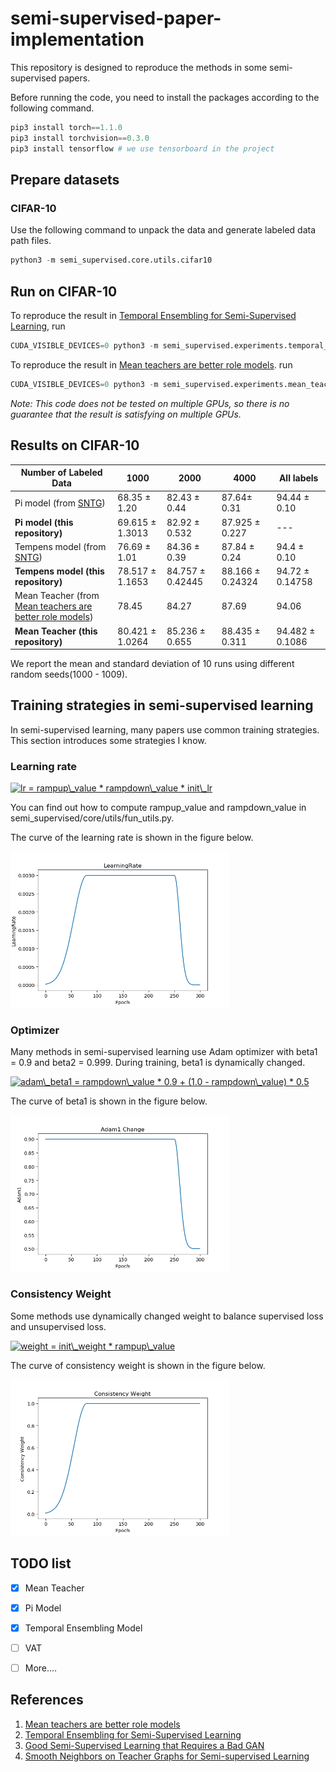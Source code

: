 # semi-supervised-paper-implementation

This repository is designed to reproduce the methods in some semi-supervised papers.

Before running the code, you need to install the packages according to the following command.

```python
pip3 install torch==1.1.0
pip3 install torchvision==0.3.0
pip3 install tensorflow # we use tensorboard in the project
```



## Prepare datasets

### CIFAR-10

Use the following command to unpack the data and generate labeled data path files. 

```python
python3 -m semi_supervised.core.utils.cifar10
```



## Run on CIFAR-10

To reproduce the result in [Temporal Ensembling for Semi-Supervised Learning](https://arxiv.org/abs/1610.02242), run

```python
CUDA_VISIBLE_DEVICES=0 python3 -m semi_supervised.experiments.temporal_ensembling.cifar10_test
```

To reproduce the result in [Mean teachers are better role models](https://arxiv.org/abs/1703.01780). run

```python
CUDA_VISIBLE_DEVICES=0 python3 -m semi_supervised.experiments.mean_teacher.cifar10_test
```

*Note: This code does not be tested on multiple GPUs, so there is no guarantee that the result is satisfying on multiple GPUs.*



## Results on CIFAR-10

| Number of Labeled Data                                       | 1000      | 2000      | 4000      | All labels |
| ------------------------------------------------------------ | --------- | --------- | --------- | ---------- |
| Pi model (from [SNTG](http://openaccess.thecvf.com/content_cvpr_2018/papers/Luo_Smooth_Neighbors_on_CVPR_2018_paper.pdf)) | 68.35 $\pm$ 1.20     | 82.43 $\pm$ 0.44 | 87.64‬$\pm$ 0.31 | 94.44 $\pm$ 0.10 |       |
| **Pi model (this repository)** | 69.615 $\pm$ 1.3013 | 82.92 $\pm$ 0.532 | 87.925 $\pm$ 0.227 | --- |
| Tempens model (from [SNTG](http://openaccess.thecvf.com/content_cvpr_2018/papers/Luo_Smooth_Neighbors_on_CVPR_2018_paper.pdf)) | 76.69 $\pm$ 1.01 | 84.36 $\pm$ 0.39 | 87.84 $\pm$ 0.24 | 94.4 $\pm$ 0.10 | 
| **Tempens model (this repository)**                              | 78.517 $\pm$ 1.1653 | 84.757 $\pm$ 0.42445 | 88.166 $\pm$ 0.24324 | 94.72 $\pm$ 0.14758  |
| Mean Teacher (from [Mean teachers are better role models](https://arxiv.org/abs/1703.01780)) | 78.45     | 84.27     | 87.69 | 94.06      |
| **Mean Teacher (this repository)**                           | 80.421 $\pm$ 1.0264 | 85.236 $\pm$ 0.655 | 88.435 $\pm$ 0.311     | 94.482 $\pm$ 0.1086   |

We report the mean and standard deviation of 10 runs using different random seeds(1000 - 1009).



## Training strategies in semi-supervised learning

In semi-supervised learning, many papers use common training strategies. This section introduces some strategies I know.

### Learning rate

<a href="https://www.codecogs.com/eqnedit.php?latex=lr&space;=&space;rampup\_value&space;*&space;rampdown\_value&space;*&space;init\_lr" target="_blank"><img src="https://latex.codecogs.com/png.latex?lr&space;=&space;rampup\_value&space;*&space;rampdown\_value&space;*&space;init\_lr" title="lr = rampup\_value * rampdown\_value * init\_lr" /></a>

You can find out how to compute rampup_value and rampdown_value in semi_supervised/core/utils/fun_utils.py.

The curve of the learning rate is shown in the figure below.

<img src="semi_supervised/pics/LearningRate.png" alt="alt text" width="350" height="250">

### Optimizer

Many methods in semi-supervised learning use Adam optimizer with beta1 = 0.9 and beta2 = 0.999. During training, beta1 is dynamically changed.

<a href="https://www.codecogs.com/eqnedit.php?latex=adam\_beta1&space;=&space;rampdown\_value&space;*&space;0.9&space;&plus;&space;(1.0&space;-&space;rampdown\_value)&space;*&space;0.5" target="_blank"><img src="https://latex.codecogs.com/png.latex?adam\_beta1&space;=&space;rampdown\_value&space;*&space;0.9&space;&plus;&space;(1.0&space;-&space;rampdown\_value)&space;*&space;0.5" title="adam\_beta1 = rampdown\_value * 0.9 + (1.0 - rampdown\_value) * 0.5" /></a>

The curve of beta1 is shown in the figure below.

<img src="semi_supervised/pics/Adam1.png" alt="alt text" width="350" height="250">

### Consistency Weight

Some methods use dynamically changed weight to balance supervised loss and unsupervised loss. 

<a href="https://www.codecogs.com/eqnedit.php?latex=weight&space;=&space;init\_weight&space;*&space;rampup\_value" target="_blank"><img src="https://latex.codecogs.com/png.latex?weight&space;=&space;init\_weight&space;*&space;rampup\_value" title="weight = init\_weight * rampup\_value" /></a>

The curve of consistency weight is shown in the figure below.

<img src="semi_supervised/pics/ConsistencyWeight.png" alt="alt text" width="350" height="250">



## TODO list

- [x] Mean Teacher
- [x] Pi Model
- [x] Temporal Ensembling Model
- [ ] VAT
- [ ] More....



## References

1.  [Mean teachers are better role models](https://github.com/CuriousAI/mean-teacher)
2.  [Temporal Ensembling for Semi-Supervised Learning](https://github.com/smlaine2/tempens)
3.  [Good Semi-Supervised Learning that Requires a Bad GAN](https://github.com/kimiyoung/ssl_bad_gan)
4.  [Smooth Neighbors on Teacher Graphs for Semi-supervised Learning](https://github.com/xinmei9322/SNTG)

